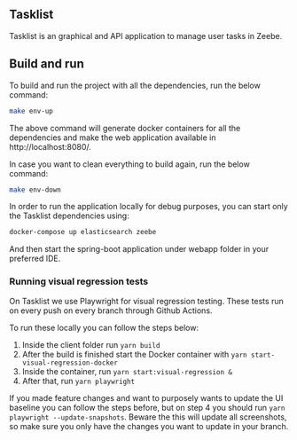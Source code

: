 ## Tasklist

Tasklist is an graphical and API application to manage user tasks in Zeebe.

## Build and run

To build and run the project with all the dependencies, run the below command:

```sh
make env-up
```

The above command will generate docker containers for all the dependencies and make the web application available in http://localhost:8080/.

In case you want to clean everything to build again, run the below command:

```sh
make env-down
```

In order to run the application locally for debug purposes, you can start only the Tasklist dependencies using:

```sh
docker-compose up elasticsearch zeebe
```

And then start the spring-boot application under webapp folder in your preferred IDE.


### Running visual regression tests

On Tasklist we use Playwright for visual regression testing. These tests run on every push on every branch through Github Actions.

To run these locally you can follow the steps below:

1. Inside the client folder run `yarn build`
2. After the build is finished start the Docker container with `yarn start-visual-regression-docker`
3. Inside the container, run `yarn start:visual-regression &`
4. After that, run `yarn playwright`

If you made feature changes and want to purposely wants to update the UI baseline you can follow the steps before, but on step 4 you should run `yarn playwright --update-snapshots`. Beware the this will update all screenshots, so make sure you only have the changes you want to update in your branch.

